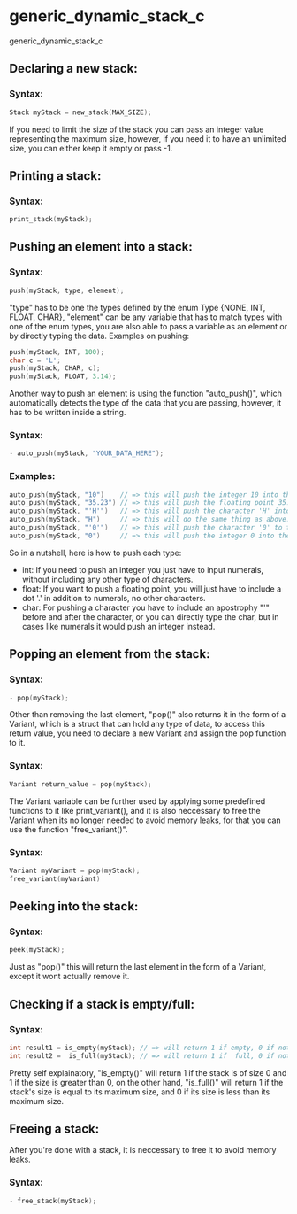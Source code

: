 # generic_dynamic_stack_c
generic_dynamic_stack_c

## Declaring a new stack:  
### Syntax:
```c
Stack myStack = new_stack(MAX_SIZE);
```
If you need to limit the size of the stack you can pass an integer value representing the maximum size, however, if you need it to have an unlimited size, you can either keep it empty or pass -1.

## Printing a stack:  
### Syntax:
```c
print_stack(myStack);  
```

## Pushing an element into a stack:  
### Syntax:  
```c
push(myStack, type, element);
```
"type" has to be one the types defined by the enum Type {NONE, INT, FLOAT, CHAR}, "element" can be any variable that has to match types with one of the enum types, you are also able to pass a variable as an element or by directly typing the data.
Examples on pushing:  
```c
push(myStack, INT, 100);
char c = 'L';
push(myStack, CHAR, c);
push(myStack, FLOAT, 3.14);
```
Another way to push an element is using the function "auto_push()", which automatically detects the type of the data that you are passing, however, it has to be written inside a string.  
### Syntax:
```c
- auto_push(myStack, "YOUR_DATA_HERE");
```
### Examples:
```c
auto_push(myStack, "10")    // => this will push the integer 10 into the stack.
auto_push(myStack, "35.23") // => this will push the floating point 35.23 into the stack.
auto_push(myStack, "'H'")   // => this will push the character 'H' into the stack.
auto_push(myStack, "H")     // => this will do the same thing as above.
auto_push(myStack, "'0'")   // => this will push the character '0' to the stack.
auto_push(myStack, "0")     // => this will push the integer 0 into the stack unlike the example above.
```
So in a nutshell, here is how to push each type:
- int: If you need to push an integer you just have to input numerals, without including any other type of characters.
- float: If you want to push a floating point, you will just have to include a dot '.' in addition to numerals, no other characters.
- char: For pushing a character you have to include an apostrophy "'" before and after the character, or you can directly type the char, but in cases like numerals it would push an integer instead.

## Popping an element from the stack:
### Syntax: 
```c
- pop(myStack);
```
Other than removing the last element, "pop()" also returns it in the form of a Variant, which is a struct that can hold any type of data, to access this return value, you need to declare a new Variant and assign the pop function to it.
### Syntax:
```c
Variant return_value = pop(myStack);
```
The Variant variable can be further used by applying some predefined functions to it like print_variant(), and it is also neccessary to free the Variant when its no longer needed to avoid memory leaks, for that you can use the function "free_variant()".
### Syntax:
```c
Variant myVariant = pop(myStack);
free_variant(myVariant)
```
## Peeking into the stack:
### Syntax:
```c
peek(myStack);
```
Just as "pop()" this will return the last element in the form of a Variant, except it wont actually remove it.

## Checking if a stack is empty/full:
### Syntax:
```c
int result1 = is_empty(myStack); // => will return 1 if empty, 0 if not.
int result2 =  is_full(myStack); // => will return 1 if  full, 0 if not.
```
Pretty self explainatory, "is_empty()" will return 1 if the stack is of size 0 and 1 if the size is greater than 0, on the other hand, "is_full()" will return 1 if the stack's size is equal to its maximum size, and 0 if its size is less than its maximum size.

## Freeing a stack:
After you're done with a stack, it is neccessary to free it to avoid memory leaks.
### Syntax:
```c
- free_stack(myStack);
```
